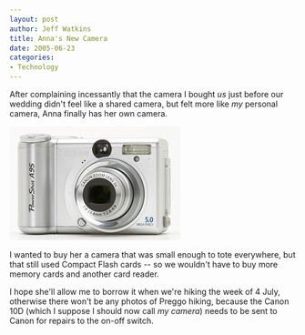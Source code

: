 ```yaml
--- 
layout: post
author: Jeff Watkins
title: Anna's New Camera
date: 2005-06-23
categories: 
- Technology
---
```


After complaining incessantly that the camera I bought *us* just before our wedding didn't feel like a shared camera, but felt more like *my* personal camera, Anna finally has her own camera.

![Canon A95][1]

I wanted to buy her a camera that was small enough to tote everywhere, but that still used Compact Flash cards -- so we wouldn't have to buy more memory cards and another card reader.

I hope she'll allow me to borrow it when we're hiking the week of 4 July, otherwise there won't be any photos of Preggo hiking, because the Canon 10D (which I suppose I should now call *my camera*) needs to be sent to Canon for repairs to the on-off switch.


[1]: /images/A95_3q.jpg (Anna's new Canon A95)

